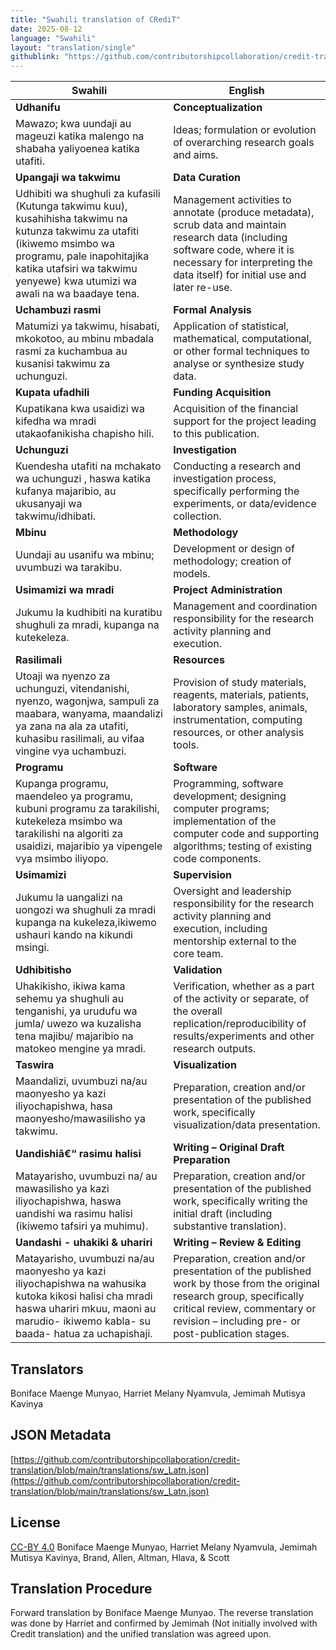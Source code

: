 ```yaml
---
title: "Swahili translation of CRediT"
date: 2025-08-12
language: "Swahili"
layout: "translation/single"
githublink: "https://github.com/contributorshipcollaboration/credit-translation/blob/main/translations/sw_Latn.json"
---
```


| Swahili | English |
| --- | --- |
| **Udhanifu** | **Conceptualization** |
| Mawazo; kwa uundaji au mageuzi katika malengo na shabaha yaliyoenea katika utafiti. | Ideas; formulation or evolution of overarching research goals and aims. |
| **Upangaji wa takwimu** | **Data Curation** |
| Udhibiti wa shughuli za kufasili (Kutunga takwimu kuu), kusahihisha takwimu na kutunza takwimu za utafiti (ikiwemo msimbo wa programu, pale inapohitajika katika utafsiri wa takwimu yenyewe) kwa utumizi wa awali na wa baadaye tena. | Management activities to annotate (produce metadata), scrub data and maintain research data (including software code, where it is necessary for interpreting the data itself) for initial use and later re-use. |
| **Uchambuzi rasmi** | **Formal Analysis** |
| Matumizi ya takwimu, hisabati, mkokotoo, au mbinu mbadala rasmi za kuchambua au kusanisi takwimu za uchunguzi. | Application of statistical, mathematical, computational, or other formal techniques to analyse or synthesize study data. |
| **Kupata ufadhili** | **Funding Acquisition** |
| Kupatikana kwa usaidizi wa kifedha wa mradi utakaofanikisha chapisho hili. | Acquisition of the financial support for the project leading to this publication. |
| **Uchunguzi** | **Investigation** |
| Kuendesha utafiti na mchakato wa uchunguzi , haswa katika kufanya majaribio, au ukusanyaji wa takwimu/idhibati. | Conducting a research and investigation process, specifically performing the experiments, or data/evidence collection. |
| **Mbinu** | **Methodology** |
| Uundaji au usanifu wa mbinu; uvumbuzi wa tarakibu. | Development or design of methodology; creation of models. |
| **Usimamizi wa mradi** | **Project Administration** |
| Jukumu la kudhibiti na kuratibu shughuli za mradi, kupanga na kutekeleza. | Management and coordination responsibility for the research activity planning and execution. |
| **Rasilimali** | **Resources** |
| Utoaji wa nyenzo za uchunguzi, vitendanishi, nyenzo, wagonjwa, sampuli za maabara, wanyama, maandalizi ya zana na ala za utafiti, kuhasibu rasilimali, au vifaa vingine vya uchambuzi. | Provision of study materials, reagents, materials, patients, laboratory samples, animals, instrumentation, computing resources, or other analysis tools. |
| **Programu** | **Software** |
| Kupanga programu, maendeleo ya programu, kubuni programu za tarakilishi, kutekeleza msimbo wa tarakilishi na algoriti za usaidizi, majaribio ya vipengele vya msimbo iliyopo. | Programming, software development; designing computer programs; implementation of the computer code and supporting algorithms; testing of existing code components. |
| **Usimamizi** | **Supervision** |
| Jukumu la uangalizi na uongozi wa shughuli za mradi kupanga na kukeleza,ikiwemo ushauri kando na kikundi msingi. | Oversight and leadership responsibility for the research activity planning and execution, including mentorship external to the core team. |
| **Udhibitisho** | **Validation** |
| Uhakikisho, ikiwa kama sehemu ya shughuli au tenganishi, ya urudufu wa jumla/ uwezo wa kuzalisha tena majibu/ majaribio na matokeo mengine ya mradi. | Verification, whether as a part of the activity or separate, of the overall replication/reproducibility of results/experiments and other research outputs. |
| **Taswira** | **Visualization** |
| Maandalizi, uvumbuzi na/au maonyesho ya kazi iliyochapishwa, hasa maonyesho/mawasilisho ya takwimu. | Preparation, creation and/or presentation of the published work, specifically visualization/data presentation. |
| **Uandishiâ€“ rasimu halisi** | **Writing – Original Draft Preparation** |
| Matayarisho, uvumbuzi na/ au mawasilisho ya kazi iliyochapishwa, haswa uandishi wa rasimu halisi (ikiwemo tafsiri ya muhimu). | Preparation, creation and/or presentation of the published work, specifically writing the initial draft (including substantive translation). |
| **Uandashi - uhakiki & uhariri** | **Writing – Review & Editing** |
| Matayarisho, uvumbuzi na/au maonyesho ya kazi iliyochapishwa na wahusika kutoka kikosi halisi cha mradi haswa uhariri mkuu, maoni au marudio- ikiwemo kabla- su baada- hatua za uchapishaji. | Preparation, creation and/or presentation of the published work by those from the original research group, specifically critical review, commentary or revision – including pre- or post-publication stages. |

## Translators

Boniface Maenge Munyao, Harriet Melany Nyamvula, Jemimah Mutisya Kavinya

## JSON Metadata

[https://github.com/contributorshipcollaboration/credit-translation/blob/main/translations/sw_Latn.json](https://github.com/contributorshipcollaboration/credit-translation/blob/main/translations/sw_Latn.json)

## License

[CC-BY 4.0](https://creativecommons.org/licenses/by/4.0/) Boniface Maenge Munyao, Harriet Melany Nyamvula, Jemimah Mutisya Kavinya, Brand, Allen, Altman, Hlava, & Scott

## Translation Procedure

Forward translation by Boniface Maenge Munyao. The reverse translation was done by Harriet and confirmed by Jemimah (Not initially involved with Credit translation) and the unified translation was agreed upon.